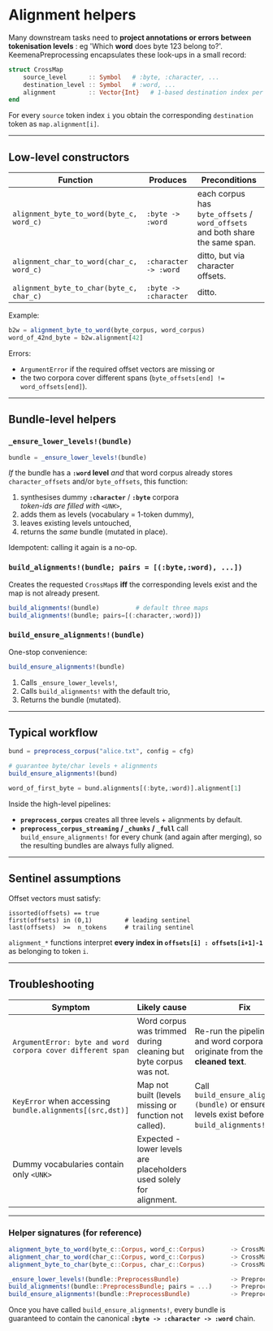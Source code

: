 

# Alignment helpers

Many downstream tasks need to **project annotations or errors between tokenisation levels** : eg 'Which **word** does byte 123
belong to?'. KeemenaPreprocessing encapsulates these look-ups in a small record:

```julia
struct CrossMap
    source_level      :: Symbol   # :byte, :character, ...
    destination_level :: Symbol   # :word, ...
    alignment         :: Vector{Int}   # 1-based destination index per source
end
```

For every `source` token index `i` you obtain the corresponding
`destination` token as `map.alignment[i]`.

---

## Low-level constructors

| Function | Produces | Preconditions |
|----------|----------|---------------|
| `alignment_byte_to_word(byte_c, word_c)` | `:byte -> :word` | each corpus has `byte_offsets` / `word_offsets` and both share the same span. |
| `alignment_char_to_word(char_c, word_c)` | `:character -> :word` | ditto, but via character offsets. |
| `alignment_byte_to_char(byte_c, char_c)` | `:byte -> :character` | ditto. |

Example:

```julia
b2w = alignment_byte_to_word(byte_corpus, word_corpus)
word_of_42nd_byte = b2w.alignment[42]
```

Errors:

* `ArgumentError` if the required offset vectors are missing or
* the two corpora cover different spans
  (`byte_offsets[end] != word_offsets[end]`).

---

## Bundle-level helpers

### `_ensure_lower_levels!(bundle)`

```julia
bundle = _ensure_lower_levels!(bundle)
```

*If* the bundle has a **`:word` level** _and_ that word corpus already stores
`character_offsets` and/or `byte_offsets`, this function:

1. synthesises dummy **`:character`** / **`:byte`** corpora  
   *token-ids are filled with `<UNK>`*,
2. adds them as levels (vocabulary = 1-token dummy),
3. leaves existing levels untouched,
4. returns the *same* bundle (mutated in place).

Idempotent: calling it again is a no-op.

### `build_alignments!(bundle; pairs = [(:byte,:word), ...])`

Creates the requested `CrossMap`s **iff** the corresponding levels exist and
the map is not already present.

```julia
build_alignments!(bundle)          # default three maps
build_alignments!(bundle; pairs=[(:character,:word)])
```

### `build_ensure_alignments!(bundle)`

One-stop convenience:

```julia
build_ensure_alignments!(bundle)
```

1. Calls `_ensure_lower_levels!`,  
2. Calls `build_alignments!` with the default trio,  
3. Returns the bundle (mutated).

---

## Typical workflow

```julia
bund = preprocess_corpus("alice.txt", config = cfg)

# guarantee byte/char levels + alignments
build_ensure_alignments!(bund)

word_of_first_byte = bund.alignments[(:byte,:word)].alignment[1]
```

Inside the high-level pipelines:

* **`preprocess_corpus`** creates all three levels + alignments by default.
* **`preprocess_corpus_streaming` / `_chunks` / `_full`** call
  `build_ensure_alignments!` for every chunk (and again after merging), so the
  resulting bundles are always fully aligned.

---

## Sentinel assumptions

Offset vectors must satisfy:

```
issorted(offsets) == true
first(offsets) in (0,1)         # leading sentinel
last(offsets)  >=  n_tokens     # trailing sentinel
```

`alignment_*` functions interpret **every index in
`offsets[i] : offsets[i+1]-1`** as belonging to token `i`.

---

## Troubleshooting

| Symptom | Likely cause | Fix |
|---------|--------------|-----|
| `ArgumentError: byte and word corpora cover different span` | Word corpus was trimmed during cleaning but byte corpus was not. | Re-run the pipeline; byte and word corpora must originate from the **same cleaned text**. |
| `KeyError` when accessing `bundle.alignments[(src,dst)]` | Map not built (levels missing or function not called). | Call `build_ensure_alignments!(bundle)` or ensure both levels exist before `build_alignments!`. |
| Dummy vocabularies contain only `<UNK>` | Expected - lower levels are placeholders used solely for alignment. |

---

### Helper signatures (for reference)

```julia
alignment_byte_to_word(byte_c::Corpus, word_c::Corpus)       -> CrossMap
alignment_char_to_word(char_c::Corpus, word_c::Corpus)       -> CrossMap
alignment_byte_to_char(byte_c::Corpus, char_c::Corpus)       -> CrossMap

_ensure_lower_levels!(bundle::PreprocessBundle)              -> PreprocessBundle
build_alignments!(bundle::PreprocessBundle; pairs = ...)     -> PreprocessBundle
build_ensure_alignments!(bundle::PreprocessBundle)           -> PreprocessBundle
```

Once you have called `build_ensure_alignments!`, every bundle is guaranteed to
contain the canonical **`:byte -> :character -> :word`** chain.

